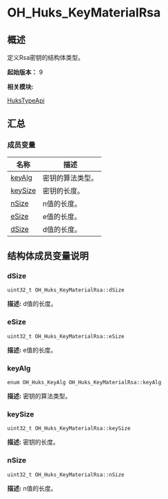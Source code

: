 # OH_Huks_KeyMaterialRsa


## 概述

定义Rsa密钥的结构体类型。

 **起始版本：**
9

**相关模块:**

[HuksTypeApi](_huks_type_api.md)


## 汇总


### 成员变量

  | 名称 | 描述 | 
| -------- | -------- |
| [keyAlg](#keyalg) | 密钥的算法类型。  | 
| [keySize](#keysize) | 密钥的长度。  | 
| [nSize](#nsize) | n值的长度。  | 
| [eSize](#esize) | e值的长度。  | 
| [dSize](#dsize) | d值的长度。  | 


## 结构体成员变量说明


### dSize

  
```
uint32_t OH_Huks_KeyMaterialRsa::dSize
```
**描述:**
d值的长度。


### eSize

  
```
uint32_t OH_Huks_KeyMaterialRsa::eSize
```
**描述:**
e值的长度。


### keyAlg

  
```
enum OH_Huks_KeyAlg OH_Huks_KeyMaterialRsa::keyAlg
```
**描述:**
密钥的算法类型。


### keySize

  
```
uint32_t OH_Huks_KeyMaterialRsa::keySize
```
**描述:**
密钥的长度。


### nSize

  
```
uint32_t OH_Huks_KeyMaterialRsa::nSize
```
**描述:**
n值的长度。
